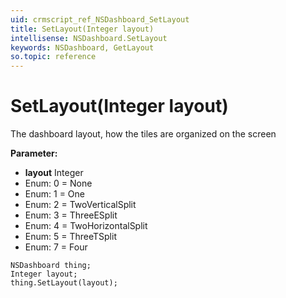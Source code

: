 ```yaml
---
uid: crmscript_ref_NSDashboard_SetLayout
title: SetLayout(Integer layout)
intellisense: NSDashboard.SetLayout
keywords: NSDashboard, GetLayout
so.topic: reference
---
```


# SetLayout(Integer layout)

The dashboard layout, how the tiles are organized on the screen

**Parameter:** 
* **layout** Integer
* Enum: 0 = None 
* Enum: 1 = One 
* Enum: 2 = TwoVerticalSplit 
* Enum: 3 = ThreeESplit 
* Enum: 4 = TwoHorizontalSplit 
* Enum: 5 = ThreeTSplit 
* Enum: 7 = Four 

```crmscript
NSDashboard thing;
Integer layout;
thing.SetLayout(layout);
```

